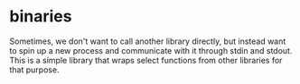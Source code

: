 # binaries

Sometimes, we don't want to call another library directly, but instead want to spin up a new process and communicate with it through stdin and stdout. This is a simple library that wraps select functions from other libraries for that purpose.
